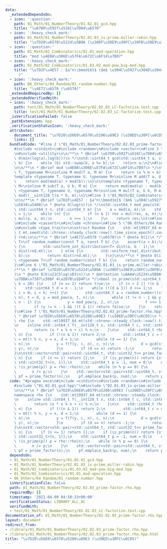 ```yaml
---
data:
  _extendedDependsOn:
  - icon: ':question:'
    path: 01_Math/01_NumberTheory/01.02.01_gcd.hpp
    title: "\u6700\u5927\u516C\u7D04\u6570"
  - icon: ':heavy_check_mark:'
    path: 01_Math/01_NumberTheory/02.01.03_is-prime.miller-rabin.hpp
    title: "\u7D20\u6570\u5224\u5B9A (\u30DF\u30E9\u30FC\u30FB\u30E9\u30D3\u30F3)"
  - icon: ':question:'
    path: 01_Math/02_Combinatorics/01.01_mod-operation.hpp
    title: "mod \u4E0A\u306E\u57FA\u672C\u6F14\u7B97"
  - icon: ':heavy_check_mark:'
    path: 01_Math/02_Combinatorics/01.03.02_mod-pow.big-mod.hpp
    title: "\u7D2F\u4E57 : $a^n\\bmod{m}$ ($m$ \u304C\u5927\u304D\u3044\u5834\u5408\
      )"
  - icon: ':heavy_check_mark:'
    path: 06_Others/04_Random/01_random-number.hpp
    title: "\u4E71\u6570 (\u6570)"
  _extendedRequiredBy: []
  _extendedVerifiedWith:
  - icon: ':heavy_check_mark:'
    path: test/01_Math/01_NumberTheory/02.02.03_LC-factorize.test.cpp
    title: test/01_Math/01_NumberTheory/02.02.03_LC-factorize.test.cpp
  _isVerificationFailed: false
  _pathExtension: hpp
  _verificationStatusIcon: ':heavy_check_mark:'
  attributes:
    document_title: "\u7D20\u56E0\u6570\u5206\u89E3 (\u30ED\u30FC\u6CD5)"
    links: []
  bundledCode: "#line 2 \"01_Math/01_NumberTheory/02.02.03_prime-factor.rho.hpp\"\n\
    #include <cstdint>\n#include <random>\n#include <vector>\n#line 3 \"01_Math/01_NumberTheory/01.02.01_gcd.hpp\"\
    \n#include <utility>\n\n/**\n * @brief \u6700\u5927\u516C\u7D04\u6570\n * @note\
    \ O(min(log(a),log(b)))\n */\nstd::uint64_t gcd(std::uint64_t a, std::uint64_t\
    \ b) {\n    while (b) std::swap(b, a %= b);\n    return a;\n}\n#line 3 \"01_Math/02_Combinatorics/01.01_mod-operation.hpp\"\
    \n\n/**\n * @brief mod \u4E0A\u306E\u57FA\u672C\u6F14\u7B97\n */\ntemplate <typename\
    \ T, typename M>\ninline M mod(T a, M m) {\n    return (a % m + m) % m;\n}\n\n\
    template <typename T, typename U, typename M>\ninline M add(T a, U b, M m) {\n\
    \    return mod(mod(a) + mod(b));\n}\n\ntemplate <typename T, typename U, typename\
    \ M>\ninline M sub(T a, U b, M m) {\n    return mod(mod(a) - mod(b));\n}\n\ntemplate\
    \ <typename T, typename U, typename M>\ninline M mul(T a, U b, M m) {\n    return\
    \ mod((__uint128_t)a * b, m);\n}\n#line 3 \"01_Math/02_Combinatorics/01.03.02_mod-pow.big-mod.hpp\"\
    \n\n/**\n * @brief \u7D2F\u4E57 : $a^n\\bmod{m}$ ($m$ \u304C\u5927\u304D\u3044\
    \u5834\u5408)\n * @note O(log(n))\n */\nstd::uint64_t mod_pow(std::int64_t a,\
    \ std::uint64_t n, std::uint64_t m) {\n    a = mod(a, m);\n    std::uint64_t res\
    \ = 1;\n    while (n) {\n        if (n & 1) res = mul(res, a, m);\n        a =\
    \ mul(a, a, m);\n        n >>= 1;\n    }\n    return res;\n}\n#line 2 \"06_Others/04_Random/01_random-number.hpp\"\
    \n#include <cassert>\n#include <chrono>\n#line 5 \"06_Others/04_Random/01_random-number.hpp\"\
    \n#include <type_traits>\n\nstruct Random {\n    std::mt19937_64 mt;\n    Random()\
    \ { mt.seed(std::chrono::steady_clock::now().time_since_epoch().count()); }\n\
    } rnd;\n\n/**\n * @brief \u4E71\u6570 (\u6570)\n * @note O(1)\n */\ntemplate <typename\
    \ T>\nT random_number(const T a, const T b) {\n    assert(a < b);\n    if (std::is_integral<T>::value)\
    \ {\n        std::uniform_int_distribution<T> dist(a, b - 1);\n        return\
    \ dist(rnd.mt);\n    } else {\n        std::uniform_real_distribution<> dist(a,\
    \ b);\n        return dist(rnd.mt);\n    }\n}\n\n/**\n * @note O(1)\n */\ntemplate\
    \ <typename T>\nT random_number(const T b) {\n    return random_number(T(0), b);\n\
    }\n#line 6 \"01_Math/01_NumberTheory/02.01.03_is-prime.miller-rabin.hpp\"\n\n\
    /**\n * @brief \u7D20\u6570\u5224\u5B9A (\u30DF\u30E9\u30FC\u30FB\u30E9\u30D3\u30F3\
    )\n * @note O(k\u22C5log\xB3(n))\n * @attention \u8AA4\u5224\u5B9A\u3059\u308B\
    \u78BA\u7387\u306F 4\u207B\u1D4F\n */\nbool is_prime(std::uint64_t n, std::uint32_t\
    \ k = 20) {\n    if (n == 2) return true;\n    if (n < 2 || !(n & 1)) return false;\n\
    \    std::uint64_t d = n - 1;\n    while (!(d & 1)) d >>= 1;\n    for (std::uint32_t\
    \ i = 0; i < k; ++i) {\n        std::uint64_t a = random_number((std::uint64_t)1,\
    \ n), t = d, y = mod_pow(a, t, n);\n        while (t != n - 1 && y != 1 && y !=\
    \ n - 1) {\n            y = mod_pow(y, 2, n);\n            t <<= 1;\n        }\n\
    \        if (y != n - 1 && !(t & 1)) return false;\n    }\n    return true;\n\
    }\n#line 7 \"01_Math/01_NumberTheory/02.02.03_prime-factor.rho.hpp\"\n\n/**\n\
    \ * @brief \u7D20\u56E0\u6570\u5206\u89E3 (\u30ED\u30FC\u6CD5)\n */\nnamespace\
    \ rho {\n    std::mt19937_64 mt(std::chrono::steady_clock::now().time_since_epoch().count());\n\
    \n    inline std::int64_t f(__int128_t x, std::int64_t c, std::int64_t n) {\n\
    \        return (x * x % n + c) % n;\n    }\n\n    std::int64_t rho(std::int64_t\
    \ n) {\n        if (!(n & 1)) return 2;\n        std::int64_t c = mt() % n, x\
    \ = mt() % n, y = x, d = 1;\n        while (d == 1) {\n            x = f(x, c,\
    \ n);\n            y = f(f(y, c, n), c, n);\n            d = gcd(std::abs(x -\
    \ y), n);\n        }\n        if (d == n) return -1;\n        return d;\n    }\n\
    }\n\nstd::vector<std::pair<std::uint64_t, std::uint32_t>> prime_factor(std::uint64_t\
    \ n) {\n    if (n <= 1) return {};\n    if (is_prime(n)) return {std::pair<std::uint64_t,\
    \ std::uint32_t>(n, 1)};\n    std::uint64_t p = -1, num = 0;\n    while (!~p ||\
    \ !is_prime(p)) p = rho::rho(n);\n    while (n % p == 0) {\n        num++;\n \
    \       n /= p;\n    }\n    std::vector<std::pair<std::uint64_t, std::uint32_t>>\
    \ pf = prime_factor(n);\n    pf.emplace_back(p, num);\n    return pf;\n}\n"
  code: "#pragma once\n#include <cstdint>\n#include <random>\n#include <vector>\n\
    #include \"01.02.01_gcd.hpp\"\n#include \"02.01.03_is-prime.miller-rabin.hpp\"\
    \n\n/**\n * @brief \u7D20\u56E0\u6570\u5206\u89E3 (\u30ED\u30FC\u6CD5)\n */\n\
    namespace rho {\n    std::mt19937_64 mt(std::chrono::steady_clock::now().time_since_epoch().count());\n\
    \n    inline std::int64_t f(__int128_t x, std::int64_t c, std::int64_t n) {\n\
    \        return (x * x % n + c) % n;\n    }\n\n    std::int64_t rho(std::int64_t\
    \ n) {\n        if (!(n & 1)) return 2;\n        std::int64_t c = mt() % n, x\
    \ = mt() % n, y = x, d = 1;\n        while (d == 1) {\n            x = f(x, c,\
    \ n);\n            y = f(f(y, c, n), c, n);\n            d = gcd(std::abs(x -\
    \ y), n);\n        }\n        if (d == n) return -1;\n        return d;\n    }\n\
    }\n\nstd::vector<std::pair<std::uint64_t, std::uint32_t>> prime_factor(std::uint64_t\
    \ n) {\n    if (n <= 1) return {};\n    if (is_prime(n)) return {std::pair<std::uint64_t,\
    \ std::uint32_t>(n, 1)};\n    std::uint64_t p = -1, num = 0;\n    while (!~p ||\
    \ !is_prime(p)) p = rho::rho(n);\n    while (n % p == 0) {\n        num++;\n \
    \       n /= p;\n    }\n    std::vector<std::pair<std::uint64_t, std::uint32_t>>\
    \ pf = prime_factor(n);\n    pf.emplace_back(p, num);\n    return pf;\n}"
  dependsOn:
  - 01_Math/01_NumberTheory/01.02.01_gcd.hpp
  - 01_Math/01_NumberTheory/02.01.03_is-prime.miller-rabin.hpp
  - 01_Math/02_Combinatorics/01.03.02_mod-pow.big-mod.hpp
  - 01_Math/02_Combinatorics/01.01_mod-operation.hpp
  - 06_Others/04_Random/01_random-number.hpp
  isVerificationFile: false
  path: 01_Math/01_NumberTheory/02.02.03_prime-factor.rho.hpp
  requiredBy: []
  timestamp: '2021-04-09 04:58:33+00:00'
  verificationStatus: LIBRARY_ALL_AC
  verifiedWith:
  - test/01_Math/01_NumberTheory/02.02.03_LC-factorize.test.cpp
documentation_of: 01_Math/01_NumberTheory/02.02.03_prime-factor.rho.hpp
layout: document
redirect_from:
- /library/01_Math/01_NumberTheory/02.02.03_prime-factor.rho.hpp
- /library/01_Math/01_NumberTheory/02.02.03_prime-factor.rho.hpp.html
title: "\u7D20\u56E0\u6570\u5206\u89E3 (\u30ED\u30FC\u6CD5)"
---
```

